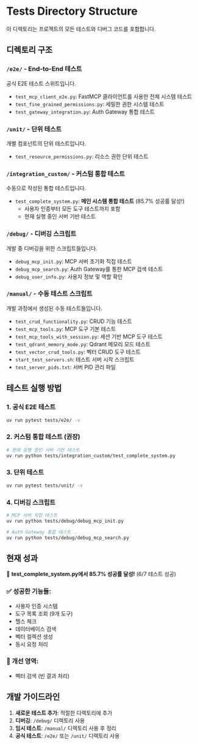 # Tests Directory Structure

이 디렉토리는 프로젝트의 모든 테스트와 디버그 코드를 포함합니다.

## 디렉토리 구조

### `/e2e/` - End-to-End 테스트
공식 E2E 테스트 스위트입니다.
- `test_mcp_client_e2e.py`: FastMCP 클라이언트를 사용한 전체 시스템 테스트
- `test_fine_grained_permissions.py`: 세밀한 권한 시스템 테스트
- `test_gateway_integration.py`: Auth Gateway 통합 테스트

### `/unit/` - 단위 테스트
개별 컴포넌트의 단위 테스트입니다.
- `test_resource_permissions.py`: 리소스 권한 단위 테스트

### `/integration_custom/` - 커스텀 통합 테스트
수동으로 작성된 통합 테스트입니다.
- `test_complete_system.py`: **메인 시스템 통합 테스트** (85.7% 성공률 달성!)
  - 사용자 인증부터 모든 도구 테스트까지 포함
  - 현재 실행 중인 서버 기반 테스트

### `/debug/` - 디버깅 스크립트
개발 중 디버깅을 위한 스크립트들입니다.
- `debug_mcp_init.py`: MCP 서버 초기화 직접 테스트
- `debug_mcp_search.py`: Auth Gateway를 통한 MCP 검색 테스트
- `debug_user_info.py`: 사용자 정보 및 역할 확인

### `/manual/` - 수동 테스트 스크립트
개발 과정에서 생성된 수동 테스트들입니다.
- `test_crud_functionality.py`: CRUD 기능 테스트
- `test_mcp_tools.py`: MCP 도구 기본 테스트
- `test_mcp_tools_with_session.py`: 세션 기반 MCP 도구 테스트
- `test_qdrant_memory_mode.py`: Qdrant 메모리 모드 테스트
- `test_vector_crud_tools.py`: 벡터 CRUD 도구 테스트
- `start_test_servers.sh`: 테스트 서버 시작 스크립트
- `test_server_pids.txt`: 서버 PID 관리 파일

## 테스트 실행 방법

### 1. 공식 E2E 테스트
```bash
uv run pytest tests/e2e/ -v
```

### 2. 커스텀 통합 테스트 (권장)
```bash
# 현재 실행 중인 서버 기반 테스트
uv run python tests/integration_custom/test_complete_system.py
```

### 3. 단위 테스트
```bash
uv run pytest tests/unit/ -v
```

### 4. 디버깅 스크립트
```bash
# MCP 서버 직접 테스트
uv run python tests/debug/debug_mcp_init.py

# Auth Gateway 통합 테스트
uv run python tests/debug/debug_mcp_search.py
```

## 현재 성과

🎉 **test_complete_system.py에서 85.7% 성공률 달성!** (6/7 테스트 성공)

### ✅ 성공한 기능들:
- 사용자 인증 시스템
- 도구 목록 조회 (9개 도구)
- 헬스 체크
- 데이터베이스 검색
- 벡터 컬렉션 생성
- 동시 요청 처리

### 🚧 개선 영역:
- 벡터 검색 (빈 결과 처리)

## 개발 가이드라인

1. **새로운 테스트 추가**: 적절한 디렉토리에 추가
2. **디버깅**: `/debug/` 디렉토리 사용
3. **임시 테스트**: `/manual/` 디렉토리 사용 후 정리
4. **공식 테스트**: `/e2e/` 또는 `/unit/` 디렉토리 사용